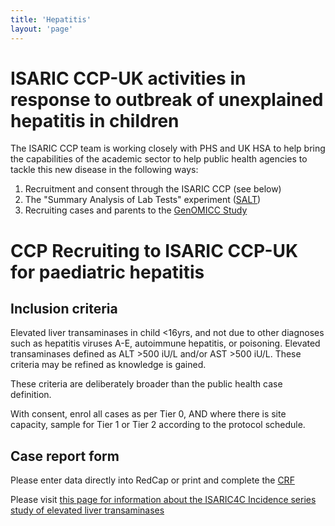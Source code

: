 ```yaml
---
title: 'Hepatitis'
layout: 'page'
---
```


# ISARIC CCP-UK activities in response to outbreak of unexplained hepatitis in children

The ISARIC CCP team is working closely with PHS and UK HSA to help bring the capabilities of the academic sector to help public health agencies to tackle this new disease in the following ways:

1. Recruitment and consent through the ISARIC CCP (see below)
2. The "Summary Analysis of Lab Tests" experiment ([SALT](../salt))
3. Recruiting cases and parents to the [GenOMICC Study](https://genomicc.org/hepatitis)

<!--

## Inclusion criteria

Confirmed or *suspected* cases are eligible for inclusion. 

## Case definition

The following definition currently defines *confirmed* cases: 

- Patient 10 years old or younger
- AST or ALT > 500 iu/L
- Not diagnosed with hepatitis A to E or poisoning

## Suspected cases

Please recruit cases over a broader age range, or earlier in disease, if there is clincal suspicion that they might have unexplained hepatitis. In particular, patients up to 16years old, with rising AST/ALT above 300iu/L, would count as suspected cases.

With consent, enrol all cases as per Tier 0, AND where there is site capacity, sample for Tier 1 or Tier 2 according to the protocol schedule

-->

# CCP Recruiting to ISARIC CCP-UK for paediatric hepatitis

## Inclusion criteria

Elevated liver transaminases in child <16yrs, and not due to other diagnoses such as hepatitis viruses A-E, autoimmune hepatitis, or poisoning. Elevated transaminases defined as ALT >500 iU/L and/or AST >500 iU/L. These criteria may be refined as knowledge is gained.

These criteria are deliberately broader than the public health case definition.

With consent, enrol all cases as per Tier 0, AND where there is site capacity, sample for Tier 1 or Tier 2 according to the protocol schedule.

## Case report form

Please enter data directly into RedCap or print and complete the [CRF](https://isaric4c.net/protocols/)

Please visit [this page for information about the ISARIC4C Incidence series study of elevated liver transaminases](../salt)





